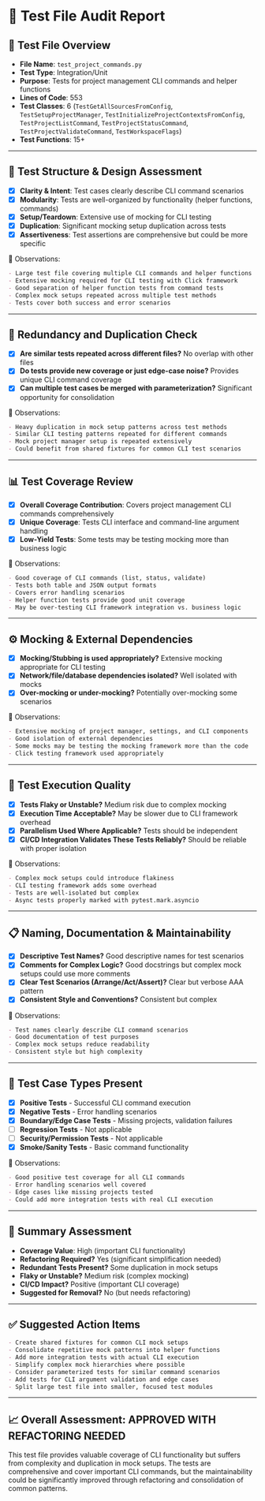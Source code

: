 # 🧪 Test File Audit Report

## 📌 **Test File Overview**

* **File Name**: `test_project_commands.py`
* **Test Type**: Integration/Unit
* **Purpose**: Tests for project management CLI commands and helper functions
* **Lines of Code**: 553
* **Test Classes**: 6 (`TestGetAllSourcesFromConfig`, `TestSetupProjectManager`, `TestInitializeProjectContextsFromConfig`, `TestProjectListCommand`, `TestProjectStatusCommand`, `TestProjectValidateCommand`, `TestWorkspaceFlags`)
* **Test Functions**: 15+

---

## 🧱 **Test Structure & Design Assessment**

* [x] **Clarity & Intent**: Test cases clearly describe CLI command scenarios
* [x] **Modularity**: Tests are well-organized by functionality (helper functions, commands)
* [x] **Setup/Teardown**: Extensive use of mocking for CLI testing
* [x] **Duplication**: Significant mocking setup duplication across tests
* [x] **Assertiveness**: Test assertions are comprehensive but could be more specific

📝 Observations:

```markdown
- Large test file covering multiple CLI commands and helper functions
- Extensive mocking required for CLI testing with Click framework
- Good separation of helper function tests from command tests
- Complex mock setups repeated across multiple test methods
- Tests cover both success and error scenarios
```

---

## 🔁 **Redundancy and Duplication Check**

* [x] **Are similar tests repeated across different files?** No overlap with other files
* [x] **Do tests provide new coverage or just edge-case noise?** Provides unique CLI command coverage
* [x] **Can multiple test cases be merged with parameterization?** Significant opportunity for consolidation

📝 Observations:

```markdown
- Heavy duplication in mock setup patterns across test methods
- Similar CLI testing patterns repeated for different commands
- Mock project manager setup is repeated extensively
- Could benefit from shared fixtures for common CLI test scenarios
```

---

## 📊 **Test Coverage Review**

* [x] **Overall Coverage Contribution**: Covers project management CLI commands comprehensively
* [x] **Unique Coverage**: Tests CLI interface and command-line argument handling
* [x] **Low-Yield Tests**: Some tests may be testing mocking more than business logic

📝 Observations:

```markdown
- Good coverage of CLI commands (list, status, validate)
- Tests both table and JSON output formats
- Covers error handling scenarios
- Helper function tests provide good unit coverage
- May be over-testing CLI framework integration vs. business logic
```

---

## ⚙️ **Mocking & External Dependencies**

* [x] **Mocking/Stubbing is used appropriately?** Extensive mocking appropriate for CLI testing
* [x] **Network/file/database dependencies isolated?** Well isolated with mocks
* [x] **Over-mocking or under-mocking?** Potentially over-mocking some scenarios

📝 Observations:

```markdown
- Extensive mocking of project manager, settings, and CLI components
- Good isolation of external dependencies
- Some mocks may be testing the mocking framework more than the code
- Click testing framework used appropriately
```

---

## 🚦 **Test Execution Quality**

* [x] **Tests Flaky or Unstable?** Medium risk due to complex mocking
* [x] **Execution Time Acceptable?** May be slower due to CLI framework overhead
* [x] **Parallelism Used Where Applicable?** Tests should be independent
* [x] **CI/CD Integration Validates These Tests Reliably?** Should be reliable with proper isolation

📝 Observations:

```markdown
- Complex mock setups could introduce flakiness
- CLI testing framework adds some overhead
- Tests are well-isolated but complex
- Async tests properly marked with pytest.mark.asyncio
```

---

## 📋 **Naming, Documentation & Maintainability**

* [x] **Descriptive Test Names?** Good descriptive names for test scenarios
* [x] **Comments for Complex Logic?** Good docstrings but complex mock setups could use more comments
* [x] **Clear Test Scenarios (Arrange/Act/Assert)?** Clear but verbose AAA pattern
* [x] **Consistent Style and Conventions?** Consistent but complex

📝 Observations:

```markdown
- Test names clearly describe CLI command scenarios
- Good documentation of test purposes
- Complex mock setups reduce readability
- Consistent style but high complexity
```

---

## 🧪 **Test Case Types Present**

* [x] **Positive Tests** - Successful CLI command execution
* [x] **Negative Tests** - Error handling scenarios
* [x] **Boundary/Edge Case Tests** - Missing projects, validation failures
* [ ] **Regression Tests** - Not applicable
* [ ] **Security/Permission Tests** - Not applicable
* [x] **Smoke/Sanity Tests** - Basic command functionality

📝 Observations:

```markdown
- Good positive test coverage for all CLI commands
- Error handling scenarios well covered
- Edge cases like missing projects tested
- Could add more integration tests with real CLI execution
```

---

## 🏁 **Summary Assessment**

* **Coverage Value**: High (important CLI functionality)
* **Refactoring Required?** Yes (significant simplification needed)
* **Redundant Tests Present?** Some duplication in mock setups
* **Flaky or Unstable?** Medium risk (complex mocking)
* **CI/CD Impact?** Positive (important CLI coverage)
* **Suggested for Removal?** No (but needs refactoring)

---

## ✅ Suggested Action Items

```markdown
- Create shared fixtures for common CLI mock setups
- Consolidate repetitive mock patterns into helper functions
- Add more integration tests with actual CLI execution
- Simplify complex mock hierarchies where possible
- Consider parameterized tests for similar command scenarios
- Add tests for CLI argument validation and edge cases
- Split large test file into smaller, focused test modules
```

---

## 📈 **Overall Assessment**: **APPROVED WITH REFACTORING NEEDED**

This test file provides valuable coverage of CLI functionality but suffers from complexity and duplication in mock setups. The tests are comprehensive and cover important CLI commands, but the maintainability could be significantly improved through refactoring and consolidation of common patterns.
